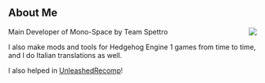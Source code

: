 ## About Me
<img align="right" src="https://github-readme-stats.vercel.app/api?username=NextinMono&theme=vision-friendly-dark&show_icons=true&hide_border=true&count_private=true" />
Main Developer of Mono-Space by Team Spettro

I also make mods and tools for Hedgehog Engine 1 games from time to time, and I do Italian translations as well.

I also helped in [UnleashedRecomp](https://github.com/hedge-dev/UnleashedRecomp)!
